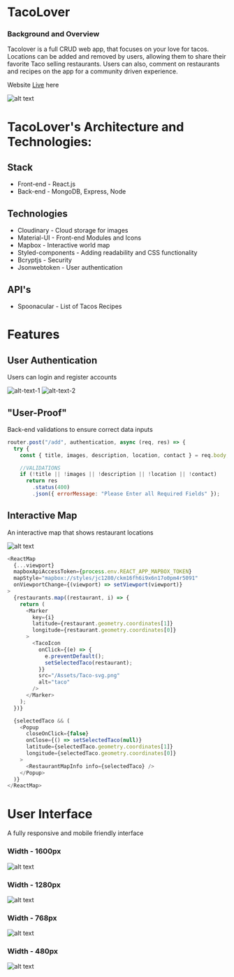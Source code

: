 # TacoLover

### Background and Overview

Tacolover is a full CRUD web app, that focuses on your love for tacos. Locations can be added and removed by users, allowing them to share their favorite Taco selling restaurants. Users can also, comment on restaurants and recipes on the app for a community driven experience.

Website [Live](https://tacolover-1.herokuapp.com/) here

![alt text](https://github.com/JoncarlosT/TacoLover-V2/blob/main/client/public/github/TacoLover-%20Landing%20Page.gif)

# TacoLover's Architecture and Technologies:

## Stack

- Front-end - React.js
- Back-end - MongoDB, Express, Node

## Technologies

- Cloudinary - Cloud storage for images
- Material-UI - Front-end Modules and Icons
- Mapbox - Interactive world map
- Styled-components - Adding readability and CSS functionality
- Bcryptjs - Security
- Jsonwebtoken - User authentication

## API's

- Spoonacular - List of Tacos Recipes

# Features

## User Authentication

Users can login and register accounts

![alt-text-1](https://github.com/JoncarlosT/TacoLover-V2/blob/main/client/public/github/JS.png) ![alt-text-2](https://github.com/JoncarlosT/TacoLover-V2/blob/main/client/public/github/jsx.png)

## "User-Proof"

Back-end validations to ensure correct data inputs

```javascript
router.post("/add", authentication, async (req, res) => {
  try {
    const { title, images, description, location, contact } = req.body;

    //VALIDATIONS
    if (!title || !images || !description || !location || !contact)
      return res
        .status(400)
        .json({ errorMessage: "Please Enter all Required Fields" });
```

## Interactive Map

An interactive map that shows restaurant locations

![alt text](https://github.com/JoncarlosT/TacoLover-V2/blob/main/client/public/github/TacoLover%20-%20Map.gif)

```javascript
<ReactMap
  {...viewport}
  mapboxApiAccessToken={process.env.REACT_APP_MAPBOX_TOKEN}
  mapStyle="mapbox://styles/jc1280/ckm16fh6i9x6n17o0pm4r5091"
  onViewportChange={(viewport) => setViewport(viewport)}
>
  {restaurants.map((restaurant, i) => {
    return (
      <Marker
        key={i}
        latitude={restaurant.geometry.coordinates[1]}
        longitude={restaurant.geometry.coordinates[0]}
      >
        <TacoIcon
          onClick={(e) => {
            e.preventDefault();
            setSelectedTaco(restaurant);
          }}
          src="/Assets/Taco-svg.png"
          alt="taco"
        />
      </Marker>
    );
  })}

  {selectedTaco && (
    <Popup
      closeOnClick={false}
      onClose={() => setSelectedTaco(null)}
      latitude={selectedTaco.geometry.coordinates[1]}
      longitude={selectedTaco.geometry.coordinates[0]}
    >
      <RestaurantMapInfo info={selectedTaco} />
    </Popup>
  )}
</ReactMap>
```

# User Interface

A fully responsive and mobile friendly interface

### Width - 1600px

![alt text](https://github.com/JoncarlosT/TacoLover-V2/blob/main/client/public/github/Tacolover-%201600px.PNG)

### Width - 1280px

![alt text](https://github.com/JoncarlosT/TacoLover-V2/blob/main/client/public/github/Tacolover-%201280px.PNG)

### Width - 768px

![alt text](https://github.com/JoncarlosT/TacoLover-V2/blob/main/client/public/github/Tacolover-%20768px.PNG)

### Width - 480px

![alt text](https://github.com/JoncarlosT/TacoLover-V2/blob/main/client/public/github/Tacolover-%20480px.PNG)
